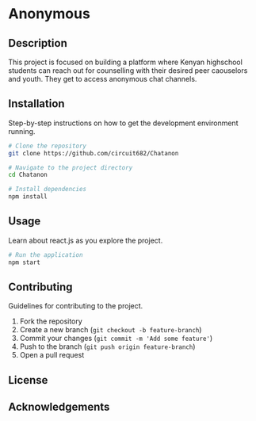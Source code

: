 # Anonymous

## Description
This project is focused on building a platform where Kenyan highschool students can reach out for counselling with their desired peer caouselors and youth. They get to access anonymous chat channels.

## Installation
Step-by-step instructions on how to get the development environment running.

```bash
# Clone the repository
git clone https://github.com/circuit682/Chatanon

# Navigate to the project directory
cd Chatanon

# Install dependencies
npm install
```

## Usage
Learn about react.js as you explore the project.

```bash
# Run the application
npm start
```

## Contributing
Guidelines for contributing to the project.

1. Fork the repository
2. Create a new branch (`git checkout -b feature-branch`)
3. Commit your changes (`git commit -m 'Add some feature'`)
4. Push to the branch (`git push origin feature-branch`)
5. Open a pull request

## License


## Acknowledgements
